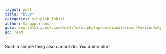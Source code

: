 ```yaml
---
layout: post
title: "blur"
categories: singlish Tshirt 
author: Singaporeans
goto: www.talkingcock.com/html/lexec.php?op=LexView&lexicon=lexicon&alpha=B&page=1
go: read
---
```


Such a simple thing also cannot do. You damn blur!
